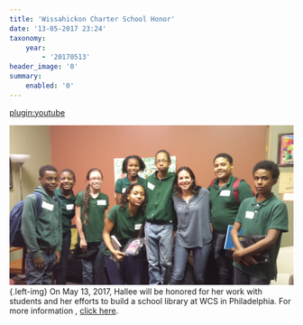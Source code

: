 ```yaml
---
title: 'Wissahickon Charter School Honor'
date: '13-05-2017 23:24'
taxonomy:
    year:
        - '20170513'
header_image: '0'
summary:
    enabled: '0'
---
```


[plugin:youtube](https://www.youtube.com/watch?v=BUH20PhuNow)

![](WCSPhoto.jpg?cropResize=300,300){.left-img} On May 13, 2017, Hallee will be honored for her work with students and her efforts to build a school library at WCS in Philadelphia. For more information , [click here](https://www.youtube.com/watch?v=BUH20PhuNow).
